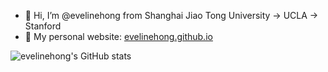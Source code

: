- 👋 Hi, I’m @evelinehong from Shanghai Jiao Tong University -> UCLA -> Stanford
- 🥳 My personal website: [evelinehong.github.io](evelinehong.github.io)

![evelinehong's GitHub stats](https://github-readme-stats.vercel.app/api?username=evelinehong&show_icons=true&bg_color=00000000)
